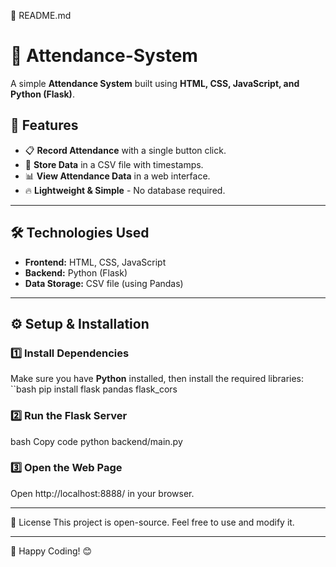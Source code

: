 📌 README.md
# 📌 Attendance-System

A simple **Attendance System** built using **HTML, CSS, JavaScript, and Python (Flask)**.

## 🚀 Features
- 📋 **Record Attendance** with a single button click.
- 📅 **Store Data** in a CSV file with timestamps.
- 📊 **View Attendance Data** in a web interface.
- 🔥 **Lightweight & Simple** - No database required.
---

## 🛠️ Technologies Used
- **Frontend:** HTML, CSS, JavaScript
- **Backend:** Python (Flask)
- **Data Storage:** CSV file (using Pandas)

---

## ⚙️ Setup & Installation

### 1️⃣ Install Dependencies
Make sure you have **Python** installed, then install the required libraries:
``bash
pip install flask pandas flask_cors
### 2️⃣ Run the Flask Server
bash
Copy code
python backend/main.py
### 3️⃣ Open the Web Page
Open http://localhost:8888/ in your browser.

---

📜 License
This project is open-source. Feel free to use and modify it.

---

🚀 Happy Coding! 😊
